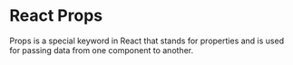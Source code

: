 # React Props
Props is a special keyword in React that stands for properties and is used for passing data from one component to another.
